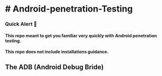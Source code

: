<h1># Android-penetration-Testing</h1>
<h3>Quick Alert 🚨</h3>
<h4>This repo meant to get you familiar very quickly with Android penetration testing.</h4>
<h4>This repo does not include installations guidance.</h4>



<h2>The ADB (Android Debug Bride)</h2>

